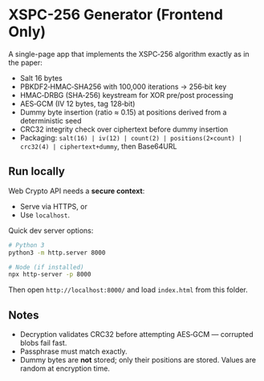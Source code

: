 # XSPC-256 Generator (Frontend Only)

A single-page app that implements the XSPC‑256 algorithm exactly as in the paper:

- Salt 16 bytes
- PBKDF2‑HMAC‑SHA256 with 100,000 iterations → 256‑bit key
- HMAC‑DRBG (SHA‑256) keystream for XOR pre/post processing
- AES‑GCM (IV 12 bytes, tag 128‑bit)
- Dummy byte insertion (ratio ≈ 0.15) at positions derived from a deterministic seed
- CRC32 integrity check over ciphertext before dummy insertion
- Packaging: `salt(16) | iv(12) | count(2) | positions(2×count) | crc32(4) | ciphertext+dummy`, then Base64URL

## Run locally

Web Crypto API needs a **secure context**:
- Serve via HTTPS, or
- Use `localhost`.

Quick dev server options:

```bash
# Python 3
python3 -m http.server 8000

# Node (if installed)
npx http-server -p 8000
```

Then open `http://localhost:8000/` and load `index.html` from this folder.

## Notes

- Decryption validates CRC32 before attempting AES‑GCM — corrupted blobs fail fast.
- Passphrase must match exactly.
- Dummy bytes are **not** stored; only their positions are stored. Values are random at encryption time.
